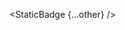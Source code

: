 <script lang="ts">
  import { StaticBadge } from 'svelte-shields'
  import type { StaticBadgePropsType } from 'svelte-shields';

  const other: StaticBadgePropsType = {
    badgeContent: 'any_text-you_like-blue',
    cacheSeconds: '86400',
  }
</script>

<StaticBadge {...other} />